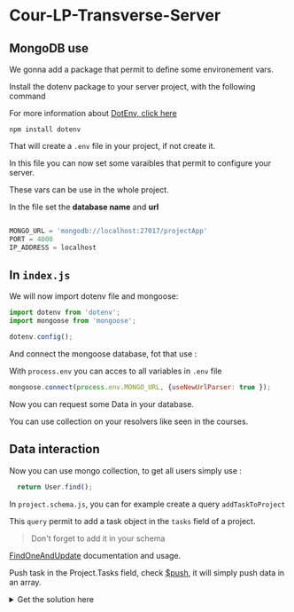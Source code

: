 # Cour-LP-Transverse-Server

## MongoDB use

We gonna add a package that permit to define some environement vars.

Install the dotenv package to your server project, with the following command 

For more information about [DotEnv, click here](https://www.npmjs.com/package/dotenv)

```
npm install dotenv
```

That will create a `.env` file in your project, if not create it.

In this file you can now set some varaibles that permit to configure your server.

These vars can be use in the whole project.

In the file set the **database name** and **url**

``` js

MONGO_URL = 'mongodb://localhost:27017/projectApp'
PORT = 4000
IP_ADDRESS = localhost 

```

## In `index.js`

We will now import dotenv file and mongoose:

``` js
import dotenv from 'dotenv';
import mongoose from 'mongoose';

dotenv.config();
```

And connect the mongoose database, fot that use :

With `process.env` you can acces to all variables in `.env` file

``` js
mongoose.connect(process.env.MONGO_URL, {useNewUrlParser: true });
```

Now you can request some Data in your database.

You can use collection on your resolvers like seen in the courses.

## Data interaction

Now you can use mongo collection, to get all users simply use :

``` js
  return User.find();
```

In `project.schema.js`, you can for example create a query `addTaskToProject`

This `query` permit to add a task object in the `tasks` field of a project.

> Don't forget to add it in your schema

[FindOneAndUpdate](https://mongoosejs.com/docs/api/model.html#model_Model.findOneAndUpdate) documentation and usage.

Push task in the Project.Tasks field, check [$push](https://docs.mongodb.com/manual/reference/operator/update/push/), it will simply push data in an array.


<details>
  <summary>Get the solution here</summary>


``` js

  addTaskToProject: async (root, { _id, input }) => {
    var task = await Task.create(input);
    var project = await Project.findByIdAndUpdate(_id,{
      $push: {
        tasks: task
      }
    })
    project.save();
    return true;
  },

```

</details>
